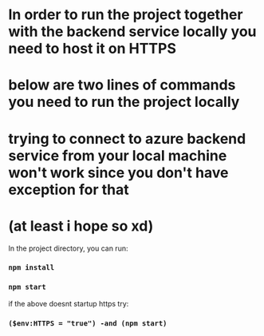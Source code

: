 # In order to run the project together with the backend service locally you need to host it on HTTPS
# below are two lines of commands you need to run the project locally
# trying to connect to azure backend service from your local machine won't work since you don't have exception for that
# (at least i hope so xd)

In the project directory, you can run:
### `npm install`
### `npm start`
if the above doesnt startup https try:
### `($env:HTTPS = "true") -and (npm start) `
